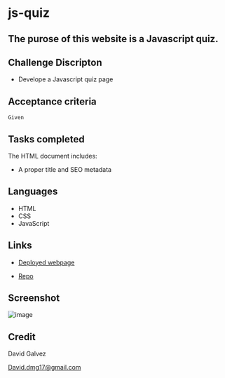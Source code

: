 # js-quiz

## The purose of this website is a Javascript quiz.

## Challenge Discripton

- Develope a Javascript quiz page

## Acceptance criteria

```
Given
```

## Tasks completed
The HTML document includes:
* A proper title and SEO metadata

## Languages 
- HTML
- CSS
- JavaScript

## Links
* [Deployed webpage](https://davidg-07.github.io/JS-Password/)

* [Repo](https://github.com/davidg-07/js-quiz)

## Screenshot
![image]()

## Credit
David Galvez

David.dmg17@gmail.com